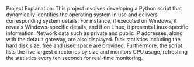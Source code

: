 Project Explanation:
This project involves developing a Python script that dynamically identifies the operating system in use and delivers corresponding system details. For instance, if executed on Windows, it reveals Windows-specific details, and if on Linux, it presents Linux-specific information. Network data such as private and public IP addresses, along with the default gateway, are also displayed. Disk statistics including the hard disk size, free and used space are provided. Furthermore, the script lists the five largest directories by size and monitors CPU usage, refreshing the statistics every ten seconds for real-time monitoring.
